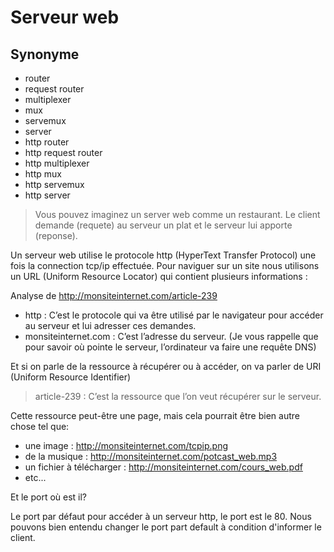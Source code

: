 # Serveur web

## Synonyme

- router
- request router
- multiplexer
- mux
- servemux
- server
- http router
- http request router
- http multiplexer
- http mux
- http servemux
- http server

> Vous pouvez imaginez un server web comme un restaurant. Le client demande (requete) au serveur un plat et le serveur lui apporte (reponse).

Un serveur web utilise le protocole http (HyperText Transfer Protocol) une fois la connection tcp/ip effectuée. Pour naviguer sur un site nous utilisons un URL (Uniform Resource Locator) qui contient plusieurs informations :

Analyse de http://monsiteinternet.com/article-239

- http : C’est le protocole qui va être utilisé par le navigateur pour accéder au serveur et lui adresser ces demandes.
- monsiteinternet.com : C’est l’adresse du serveur. (Je vous rappelle que pour savoir où pointe le serveur, l’ordinateur va faire une requête DNS)

Et si on parle de la ressource à récupérer ou à accéder, on va parler de URI (Uniform Resource Identifier)

> article-239 : C’est la ressource que l’on veut récupérer sur le serveur.

Cette ressource peut-être une page, mais cela pourrait être bien autre chose tel que:

- une image : http://monsiteinternet.com/tcpip.png
- de la musique : http://monsiteinternet.com/potcast_web.mp3
- un fichier à télécharger : http://monsiteinternet.com/cours_web.pdf
- etc...

Et le port où est il?

Le port par défaut pour accéder à un serveur http, le port est le 80. Nous pouvons bien entendu changer le port part default à condition d'informer le client.
